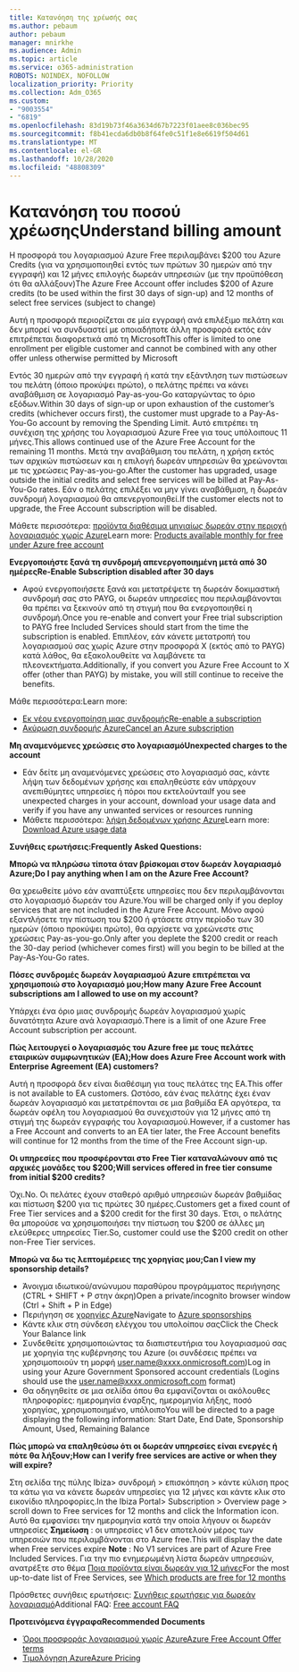 ```yaml
---
title: Κατανόηση της χρέωσής σας
ms.author: pebaum
author: pebaum
manager: mnirkhe
ms.audience: Admin
ms.topic: article
ms.service: o365-administration
ROBOTS: NOINDEX, NOFOLLOW
localization_priority: Priority
ms.collection: Adm_O365
ms.custom:
- "9003554"
- "6819"
ms.openlocfilehash: 83d19b73f46a3634d67b7223f01aee8c036bec95
ms.sourcegitcommit: f8b41ecda6db0b8f64fe0c51f1e8e6619f504d61
ms.translationtype: MT
ms.contentlocale: el-GR
ms.lasthandoff: 10/28/2020
ms.locfileid: "48808309"
---
```

# <a name="understand-billing-amount"></a><span data-ttu-id="1ec38-102">Κατανόηση του ποσού χρέωσης</span><span class="sxs-lookup"><span data-stu-id="1ec38-102">Understand billing amount</span></span>

<span data-ttu-id="1ec38-103">Η προσφορά του λογαριασμού Azure Free περιλαμβάνει $200 του Azure Credits (για να χρησιμοποιηθεί εντός των πρώτων 30 ημερών από την εγγραφή) και 12 μήνες επιλογής δωρεάν υπηρεσιών (με την προϋπόθεση ότι θα αλλάξουν)</span><span class="sxs-lookup"><span data-stu-id="1ec38-103">The Azure Free Account offer includes $200 of Azure credits (to be used within the first 30 days of sign-up) and 12 months of select free services (subject to change)</span></span>

<span data-ttu-id="1ec38-104">Αυτή η προσφορά περιορίζεται σε μία εγγραφή ανά επιλέξιμο πελάτη και δεν μπορεί να συνδυαστεί με οποιαδήποτε άλλη προσφορά εκτός εάν επιτρέπεται διαφορετικά από τη Microsoft</span><span class="sxs-lookup"><span data-stu-id="1ec38-104">This offer is limited to one enrollment per eligible customer and cannot be combined with any other offer unless otherwise permitted by Microsoft</span></span>

<span data-ttu-id="1ec38-105">Εντός 30 ημερών από την εγγραφή ή κατά την εξάντληση των πιστώσεων του πελάτη (όποιο προκύψει πρώτο), ο πελάτης πρέπει να κάνει αναβάθμιση σε λογαριασμό Pay-as-you-Go καταργώντας το όριο εξόδων.</span><span class="sxs-lookup"><span data-stu-id="1ec38-105">Within 30 days of sign-up or upon exhaustion of the customer’s credits (whichever occurs first), the customer must upgrade to a Pay-As-You-Go account by removing the Spending Limit.</span></span> <span data-ttu-id="1ec38-106">Αυτό επιτρέπει τη συνέχιση της χρήσης του λογαριασμού Azure Free για τους υπόλοιπους 11 μήνες.</span><span class="sxs-lookup"><span data-stu-id="1ec38-106">This allows continued use of the Azure Free Account for the remaining 11 months.</span></span> <span data-ttu-id="1ec38-107">Μετά την αναβάθμιση του πελάτη, η χρήση εκτός των αρχικών πιστώσεων και η επιλογή δωρεάν υπηρεσιών θα χρεώνονται με τις χρεώσεις Pay-as-you-go.</span><span class="sxs-lookup"><span data-stu-id="1ec38-107">After the customer has upgraded, usage outside the initial credits and select free services will be billed at Pay-As-You-Go rates.</span></span> <span data-ttu-id="1ec38-108">Εάν ο πελάτης επιλέξει να μην γίνει αναβάθμιση, η δωρεάν συνδρομή λογαριασμού θα απενεργοποιηθεί.</span><span class="sxs-lookup"><span data-stu-id="1ec38-108">If the customer elects not to upgrade, the Free Account subscription will be disabled.</span></span>

<span data-ttu-id="1ec38-109">Μάθετε περισσότερα: [προϊόντα διαθέσιμα μηνιαίως δωρεάν στην περιοχή λογαριασμός χωρίς Azure](https://azure.microsoft.com/free/free-account-faq/)</span><span class="sxs-lookup"><span data-stu-id="1ec38-109">Learn more: [Products available monthly for free under Azure free account](https://azure.microsoft.com/free/free-account-faq/)</span></span>

<span data-ttu-id="1ec38-110">**Ενεργοποιήστε ξανά τη συνδρομή απενεργοποιημένη μετά από 30 ημέρες**</span><span class="sxs-lookup"><span data-stu-id="1ec38-110">**Re-Enable Subscription disabled after 30 days**</span></span>

- <span data-ttu-id="1ec38-111">Αφού ενεργοποιήσετε ξανά και μετατρέψετε τη δωρεάν δοκιμαστική συνδρομή σας στο PAYG, οι δωρεάν υπηρεσίες που περιλαμβάνονται θα πρέπει να ξεκινούν από τη στιγμή που θα ενεργοποιηθεί η συνδρομή.</span><span class="sxs-lookup"><span data-stu-id="1ec38-111">Once you re-enable and convert your Free trial subscription to PAYG free Included Services should start from the time the subscription is enabled.</span></span> <span data-ttu-id="1ec38-112">Επιπλέον, εάν κάνετε μετατροπή του λογαριασμού σας χωρίς Azure στην προσφορά X (εκτός από το PAYG) κατά λάθος, θα εξακολουθείτε να λαμβάνετε τα πλεονεκτήματα.</span><span class="sxs-lookup"><span data-stu-id="1ec38-112">Additionally, if you convert you Azure Free Account to X offer (other than PAYG) by mistake, you will still continue to receive the benefits.</span></span>

<span data-ttu-id="1ec38-113">Μάθε περισσότερα:</span><span class="sxs-lookup"><span data-stu-id="1ec38-113">Learn more:</span></span> 
- [<span data-ttu-id="1ec38-114">Εκ νέου ενεργοποίηση μιας συνδρομής</span><span class="sxs-lookup"><span data-stu-id="1ec38-114">Re-enable a subscription</span></span>](https://docs.microsoft.com/azure/billing/billing-subscription-become-disable?WT.mc_id=Portal-Microsoft_Azure_Support)
- [<span data-ttu-id="1ec38-115">Ακύρωση συνδρομής Azure</span><span class="sxs-lookup"><span data-stu-id="1ec38-115">Cancel an Azure subscription</span></span>](https://docs.microsoft.com/azure/billing/billing-how-to-cancel-azure-subscription?WT.mc_id=Portal-Microsoft_Azure_Support)

<span data-ttu-id="1ec38-116">**Μη αναμενόμενες χρεώσεις στο λογαριασμό**</span><span class="sxs-lookup"><span data-stu-id="1ec38-116">**Unexpected charges to the account**</span></span>

- <span data-ttu-id="1ec38-117">Εάν δείτε μη αναμενόμενες χρεώσεις στο λογαριασμό σας, κάντε λήψη των δεδομένων χρήσης και επαληθεύστε εάν υπάρχουν ανεπιθύμητες υπηρεσίες ή πόροι που εκτελούνται</span><span class="sxs-lookup"><span data-stu-id="1ec38-117">If you see unexpected charges in your account, download your usage data and verify if you have any unwanted services or resources running</span></span>
- <span data-ttu-id="1ec38-118">Μάθετε περισσότερα: [λήψη δεδομένων χρήσης Azure](https://docs.microsoft.com/azure/billing/billing-download-azure-invoice-daily-usage-date?WT.mc_id=Portal-Microsoft_Azure_Support#download-usage)</span><span class="sxs-lookup"><span data-stu-id="1ec38-118">Learn more: [Download Azure usage data](https://docs.microsoft.com/azure/billing/billing-download-azure-invoice-daily-usage-date?WT.mc_id=Portal-Microsoft_Azure_Support#download-usage)</span></span>

<span data-ttu-id="1ec38-119">**Συνήθεις ερωτήσεις:**</span><span class="sxs-lookup"><span data-stu-id="1ec38-119">**Frequently Asked Questions:**</span></span>

<span data-ttu-id="1ec38-120">**Μπορώ να πληρώσω τίποτα όταν βρίσκομαι στον δωρεάν λογαριασμό Azure;**</span><span class="sxs-lookup"><span data-stu-id="1ec38-120">**Do I pay anything when I am on the Azure Free Account?**</span></span>

<span data-ttu-id="1ec38-121">Θα χρεωθείτε μόνο εάν αναπτύξετε υπηρεσίες που δεν περιλαμβάνονται στο λογαριασμό δωρεάν του Azure.</span><span class="sxs-lookup"><span data-stu-id="1ec38-121">You will be charged only if you deploy services that are not included in the Azure Free Account.</span></span> <span data-ttu-id="1ec38-122">Μόνο αφού εξαντλήσετε την πίστωση του $200 ή φτάσετε στην περίοδο των 30 ημερών (όποιο προκύψει πρώτο), θα αρχίσετε να χρεώνεστε στις χρεώσεις Pay-as-you-go.</span><span class="sxs-lookup"><span data-stu-id="1ec38-122">Only after you deplete the $200 credit or reach the 30-day period (whichever comes first) will you begin to be billed at the Pay-As-You-Go rates.</span></span>

<span data-ttu-id="1ec38-123">**Πόσες συνδρομές δωρεάν λογαριασμού Azure επιτρέπεται να χρησιμοποιώ στο λογαριασμό μου;**</span><span class="sxs-lookup"><span data-stu-id="1ec38-123">**How many Azure Free Account subscriptions am I allowed to use on my account?**</span></span>  

<span data-ttu-id="1ec38-124">Υπάρχει ένα όριο μιας συνδρομής δωρεάν λογαριασμού χωρίς δυνατότητα Azure ανά λογαριασμό.</span><span class="sxs-lookup"><span data-stu-id="1ec38-124">There is a limit of one Azure Free Account subscription per account.</span></span>

<span data-ttu-id="1ec38-125">**Πώς λειτουργεί ο λογαριασμός του Azure free με τους πελάτες εταιρικών συμφωνητικών (EA);**</span><span class="sxs-lookup"><span data-stu-id="1ec38-125">**How does Azure Free Account work with Enterprise Agreement (EA) customers?**</span></span>  

<span data-ttu-id="1ec38-126">Αυτή η προσφορά δεν είναι διαθέσιμη για τους πελάτες της EA.</span><span class="sxs-lookup"><span data-stu-id="1ec38-126">This offer is not available to EA customers.</span></span> <span data-ttu-id="1ec38-127">Ωστόσο, εάν ένας πελάτης έχει έναν δωρεάν λογαριασμό και μετατρέπονται σε μια βαθμίδα EA αργότερα, τα δωρεάν οφέλη του λογαριασμού θα συνεχιστούν για 12 μήνες από τη στιγμή της δωρεάν εγγραφής του λογαριασμού.</span><span class="sxs-lookup"><span data-stu-id="1ec38-127">However, if a customer has a Free Account and converts to an EA tier later, the Free Account benefits will continue for 12 months from the time of the Free Account sign-up.</span></span>

<span data-ttu-id="1ec38-128">**Οι υπηρεσίες που προσφέρονται στο Free Tier καταναλώνουν από τις αρχικές μονάδες του $200;**</span><span class="sxs-lookup"><span data-stu-id="1ec38-128">**Will services offered in free tier consume from initial $200 credits?**</span></span>  

<span data-ttu-id="1ec38-129">Όχι.</span><span class="sxs-lookup"><span data-stu-id="1ec38-129">No.</span></span> <span data-ttu-id="1ec38-130">Οι πελάτες έχουν σταθερό αριθμό υπηρεσιών δωρεάν βαθμίδας και πίστωση $200 για τις πρώτες 30 ημέρες.</span><span class="sxs-lookup"><span data-stu-id="1ec38-130">Customers get a fixed count of Free Tier services and a $200 credit for the first 30 days.</span></span> <span data-ttu-id="1ec38-131">Έτσι, ο πελάτης θα μπορούσε να χρησιμοποιήσει την πίστωση του $200 σε άλλες μη ελεύθερες υπηρεσίες Tier.</span><span class="sxs-lookup"><span data-stu-id="1ec38-131">So, customer could use the $200 credit on other non-Free Tier services.</span></span>

<span data-ttu-id="1ec38-132">**Μπορώ να δω τις λεπτομέρειες της χορηγίας μου;**</span><span class="sxs-lookup"><span data-stu-id="1ec38-132">**Can I view my sponsorship details?**</span></span>

- <span data-ttu-id="1ec38-133">Άνοιγμα ιδιωτικού/ανώνυμου παραθύρου προγράμματος περιήγησης (CTRL + SHIFT + P στην άκρη)</span><span class="sxs-lookup"><span data-stu-id="1ec38-133">Open a private/incognito browser window (Ctrl + Shift + P in Edge)</span></span>
- <span data-ttu-id="1ec38-134">Περιήγηση σε [χορηγίες Azure](http://www.microsoftazuresponsorships.com/)</span><span class="sxs-lookup"><span data-stu-id="1ec38-134">Navigate to [Azure sponsorships](http://www.microsoftazuresponsorships.com/)</span></span>
- <span data-ttu-id="1ec38-135">Κάντε κλικ στη σύνδεση ελέγχου του υπολοίπου σας</span><span class="sxs-lookup"><span data-stu-id="1ec38-135">Click the Check Your Balance link</span></span>
- <span data-ttu-id="1ec38-136">Συνδεθείτε χρησιμοποιώντας τα διαπιστευτήρια του λογαριασμού σας με χορηγία της κυβέρνησης του Azure (οι συνδέσεις πρέπει να χρησιμοποιούν τη μορφή user.name@xxxx.onmicrosoft.com)</span><span class="sxs-lookup"><span data-stu-id="1ec38-136">Log in using your Azure Government Sponsored account credentials (Logins should use the user.name@xxxx.onmicrosoft.com format)</span></span>
- <span data-ttu-id="1ec38-137">Θα οδηγηθείτε σε μια σελίδα όπου θα εμφανίζονται οι ακόλουθες πληροφορίες: ημερομηνία έναρξης, ημερομηνία λήξης, ποσό χορηγίας, χρησιμοποιημένο, υπόλοιπο</span><span class="sxs-lookup"><span data-stu-id="1ec38-137">You will be directed to a page displaying the following information: Start Date, End Date, Sponsorship Amount, Used, Remaining Balance</span></span>

<span data-ttu-id="1ec38-138">**Πώς μπορώ να επαληθεύσω ότι οι δωρεάν υπηρεσίες είναι ενεργές ή πότε θα λήξουν;**</span><span class="sxs-lookup"><span data-stu-id="1ec38-138">**How can I verify free services are active or when they will expire?**</span></span>

<span data-ttu-id="1ec38-139">Στη σελίδα της πύλης Ibiza> συνδρομή > επισκόπηση > κάντε κύλιση προς τα κάτω για να κάνετε δωρεάν υπηρεσίες για 12 μήνες και κάντε κλικ στο εικονίδιο πληροφορίες.</span><span class="sxs-lookup"><span data-stu-id="1ec38-139">In the Ibiza Portal> Subscription > Overview page > scroll down to Free services for 12 months and click the Information icon.</span></span> <span data-ttu-id="1ec38-140">Αυτό θα εμφανίσει την ημερομηνία κατά την οποία λήγουν οι δωρεάν υπηρεσίες **Σημείωση** : οι υπηρεσίες v1 δεν αποτελούν μέρος των υπηρεσιών που περιλαμβάνονται στο Azure free.</span><span class="sxs-lookup"><span data-stu-id="1ec38-140">This will display the date when Free services expire **Note** : No V1 services are part of Azure Free Included Services.</span></span> <span data-ttu-id="1ec38-141">Για την πιο ενημερωμένη λίστα δωρεάν υπηρεσιών, ανατρέξτε στο θέμα [Ποια προϊόντα είναι δωρεάν για 12 μήνες](http://www.microsoftazuresponsorships.com/)</span><span class="sxs-lookup"><span data-stu-id="1ec38-141">For the most up-to-date list of Free Services, see [Which products are free for 12 months](http://www.microsoftazuresponsorships.com/)</span></span>

<span data-ttu-id="1ec38-142">Πρόσθετες συνήθεις ερωτήσεις: [Συνήθεις ερωτήσεις για δωρεάν λογαριασμό](https://azure.microsoft.com/free/free-account-faq/)</span><span class="sxs-lookup"><span data-stu-id="1ec38-142">Additional FAQ: [Free account FAQ](https://azure.microsoft.com/free/free-account-faq/)</span></span>

<span data-ttu-id="1ec38-143">**Προτεινόμενα έγγραφα**</span><span class="sxs-lookup"><span data-stu-id="1ec38-143">**Recommended Documents**</span></span>

- [<span data-ttu-id="1ec38-144">Όροι προσφοράς λογαριασμού χωρίς Azure</span><span class="sxs-lookup"><span data-stu-id="1ec38-144">Azure Free Account Offer terms</span></span>](https://azure.microsoft.com/offers/ms-azr-0044p/)
- [<span data-ttu-id="1ec38-145">Τιμολόγηση Azure</span><span class="sxs-lookup"><span data-stu-id="1ec38-145">Azure Pricing</span></span>](https://azure.microsoft.com/pricing/)